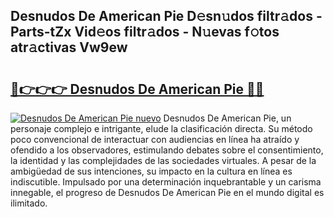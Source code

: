 ## Desnudos De American Pie D𝚎sn𝚞dos filtr𝚊dos - Parts-tZx Vid𝚎os filtr𝚊dos - N𝚞evas f𝚘tos atr𝚊ctivas Vw9ew

# <h2><a href="http://mb0nc1.tromn.icu/?c=Desnudos+De+American+Pie">🔗👉👉👉 Desnudos De American Pie 🔗🔗</a></h2>

[![Desnudos De American Pie nuevo](https://i.imgur.com/pEAQMta.gif)](http://mb0nc1.tromn.icu/?c=Desnudos+De+American+Pie)
Desnudos De American Pie, un personaje complejo e intrigante, elude la clasificación directa. Su método poco convencional de interactuar con audiencias en línea ha atraído y ofendido a los observadores, estimulando debates sobre el consentimiento, la identidad y las complejidades de las sociedades virtuales. A pesar de la ambigüedad de sus intenciones, su impacto en la cultura en línea es indiscutible. Impulsado por una determinación inquebrantable y un carisma innegable, el progreso de Desnudos De American Pie en el mundo digital es ilimitado.
